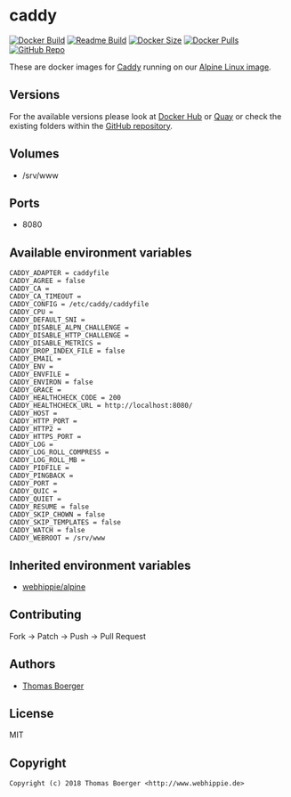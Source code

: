# caddy

[![Docker Build](https://github.com/dockhippie/caddy/workflows/docker/badge.svg)](https://github.com/dockhippie/caddy/actions?query=workflow%3Adocker) [![Readme Build](https://github.com/dockhippie/caddy/workflows/readme/badge.svg)](https://github.com/dockhippie/caddy/actions?query=workflow%3Areadme) [![Docker Size](https://img.shields.io/docker/image-size/webhippie/caddy/latest)](#) [![Docker Pulls](https://img.shields.io/docker/pulls/webhippie/caddy)](https://hub.docker.com/r/webhippie/caddy) [![GitHub Repo](https://img.shields.io/badge/github-repo-yellowgreen)](https://github.com/dockhippie/caddy)

These are docker images for [Caddy](https://caddyserver.com) running on our [Alpine Linux image](https://github.com/dockhippie/alpine).

## Versions

For the available versions please look at [Docker Hub](https://hub.docker.com/r/webhippie/caddy/tags) or [Quay](https://quay.io/repository/webhippie/caddy?tab=tags) or check the existing folders within the [GitHub repository](https://github.com/dockhippie/caddy).

## Volumes

* /srv/www

## Ports

* 8080

## Available environment variables

```console
CADDY_ADAPTER = caddyfile
CADDY_AGREE = false
CADDY_CA =
CADDY_CA_TIMEOUT =
CADDY_CONFIG = /etc/caddy/caddyfile
CADDY_CPU =
CADDY_DEFAULT_SNI =
CADDY_DISABLE_ALPN_CHALLENGE =
CADDY_DISABLE_HTTP_CHALLENGE =
CADDY_DISABLE_METRICS =
CADDY_DROP_INDEX_FILE = false
CADDY_EMAIL =
CADDY_ENV =
CADDY_ENVFILE =
CADDY_ENVIRON = false
CADDY_GRACE =
CADDY_HEALTHCHECK_CODE = 200
CADDY_HEALTHCHECK_URL = http://localhost:8080/
CADDY_HOST =
CADDY_HTTP_PORT =
CADDY_HTTP2 =
CADDY_HTTPS_PORT =
CADDY_LOG =
CADDY_LOG_ROLL_COMPRESS =
CADDY_LOG_ROLL_MB =
CADDY_PIDFILE =
CADDY_PINGBACK =
CADDY_PORT =
CADDY_QUIC =
CADDY_QUIET =
CADDY_RESUME = false
CADDY_SKIP_CHOWN = false
CADDY_SKIP_TEMPLATES = false
CADDY_WATCH = false
CADDY_WEBROOT = /srv/www
```

## Inherited environment variables

*  [webhippie/alpine](https://github.com/dockhippie/alpine#available-environment-variables)

## Contributing

Fork -> Patch -> Push -> Pull Request

## Authors

*  [Thomas Boerger](https://github.com/tboerger)

## License

MIT

## Copyright

```console
Copyright (c) 2018 Thomas Boerger <http://www.webhippie.de>
```
